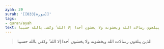 ```yaml
---
ayah: 39
surah: '[[033|سورة]]'
tags:
- quran/ayah
text: الذين يبلغون رسالات الله ويخشونه ولا يخشون أحدا إلا الله ۗ وكفى بالله حسيبا
---
```

> الذين يبلغون رسالات الله ويخشونه ولا يخشون أحدا إلا الله ۗ وكفى بالله حسيبا
